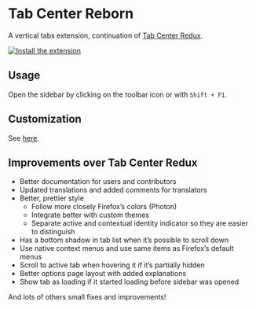 # Tab Center Reborn

A vertical tabs extension, continuation of [Tab Center Redux](https://github.com/eoger/tabcenter-redux).

[![Install the extension](https://addons.cdn.mozilla.net/static/img/addons-buttons/AMO-button_2.png)](https://addons.mozilla.org/firefox/addon/tabcenter-reborn/)

## Usage

Open the sidebar by clicking on the toolbar icon or with `Shift + F1`.

## Customization

See [here](https://framagit.org/ariasuni/tabcenter-reborn/wikis/home).

## Improvements over Tab Center Redux

- Better documentation for users and contributors
- Updated translations and added comments for translators
- Better, prettier style
  - Follow more closely Firefox’s colors (Photon)
  - Integrate better with custom themes
  - Separate active and contextual identity indicator so they are easier to distinguish
- Has a bottom shadow in tab list when it’s possible to scroll down
- Use native context menus and use same items as Firefox’s default menus
- Scroll to active tab when hovering it if it’s partially hidden
- Better options page layout with added explanations
- Show tab as loading if it started loading before sidebar was opened

And lots of others small fixes and improvements!
